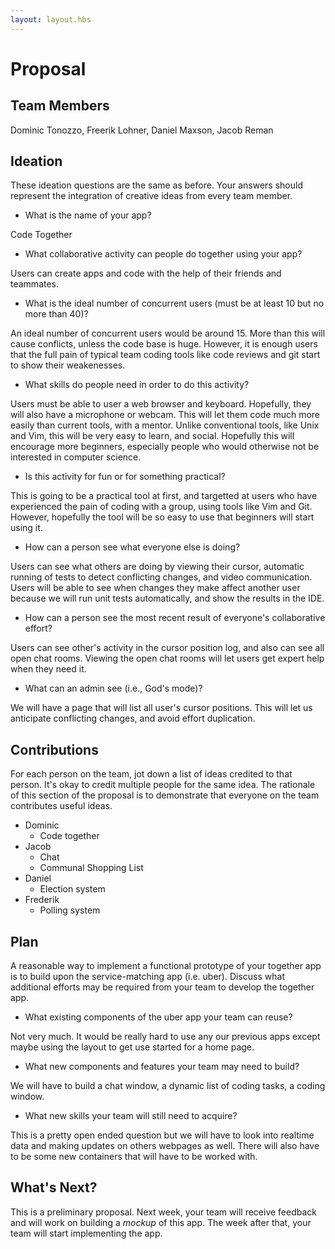 ```yaml
---
layout: layout.hbs
---
```


# Proposal

## Team Members

Dominic Tonozzo, Freerik Lohner, Daniel Maxson, Jacob Reman  

## Ideation

These ideation questions are the same as before. Your answers should represent
the integration of creative ideas from every team member.

* What is the name of your app?

 Code Together

* What collaborative activity can people do together using your app?

Users can create apps and code with the help of their friends and teammates.

* What is the ideal number of concurrent users (must be at least 10 but no more than 40)?

 An ideal number of concurrent users would be around 15. More than this will cause   conflicts, unless the code base is huge. However, it is enough users that the full pain of typical team coding tools like code reviews and git start to show their weakenesses.

* What skills do people need in order to do this activity?

 Users must be able to user a web browser and keyboard. Hopefully, they will also have a microphone or webcam. This will let them code much more easily than current tools, with a mentor. Unlike conventional tools, like Unix and Vim, this will be very easy to learn, and social. Hopefully this will encourage more beginners, especially people who would otherwise not be interested in computer science.

* Is this activity for fun or for something practical?

This is going to be a practical tool at first, and targetted at users who have experienced the pain of coding with a group, using tools like Vim and Git. However, hopefully the tool will be so easy to use that beginners will start using it.

* How can a person see what everyone else is doing?

Users can see what others are doing by viewing their cursor, automatic running of tests to detect conflicting changes, and video communication. Users will be able to see when changes they make affect another user because we will run unit tests automatically, and show the results in the IDE.

* How can a person see the most recent result of everyone's collaborative effort?

Users can see other's activity in the cursor position log, and also can see all open chat rooms. Viewing the open chat rooms will let users get expert help when they need it.

* What can an admin see (i.e., God's mode)?

We will have a page that will list all user's cursor positions. This will let us anticipate conflicting changes, and avoid effort duplication.

## Contributions

For each person on the team, jot down a list of ideas credited to that person.
It's okay to credit multiple people for the same idea. The rationale of this
section of the proposal is to demonstrate that everyone on the team contributes
useful ideas.

* Dominic
  * Code together
* Jacob
  * Chat
  * Communal Shopping List
* Daniel
  * Election system
* Frederik
  * Polling system

## Plan

A reasonable way to implement a functional prototype of your together app
is to build upon the service-matching app (i.e. uber). Discuss what additional
efforts may be required from your team to develop the together app.

* What existing components of the uber app your team can reuse?

Not very much. It would be really hard to use any our previous apps except maybe using the layout to get use started for a home page.

* What new components and features your team may need to build?

We will have to build a chat window, a dynamic list of coding tasks, a coding window. 

* What new skills your team will still need to acquire?

This is a pretty open ended question but we will have to look into realtime data and making updates on others webpages as well. There will also have to be some new containers that will have to be worked with.

## What's Next?

This is a preliminary proposal. Next week, your team will receive feedback and
will work on building a _mockup_ of this app. The week after that, your team
will start implementing the app.
